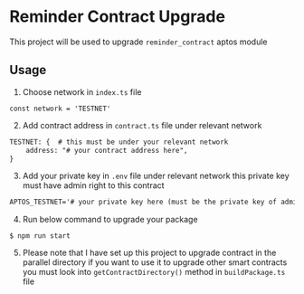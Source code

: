 # Reminder Contract Upgrade
This project will be used to upgrade ``reminder_contract`` aptos module 

## Usage

1. Choose network in ``index.ts`` file 
```shell
const network = 'TESTNET'
```
2. Add contract address in ``contract.ts`` file under relevant network
```txt
TESTNET: {  # this must be under your relevant network
    address: "# your contract address here", 
}
```
3. Add your private key in ``.env`` file under relevant network this private key must have admin right to this contract
```txt
APTOS_TESTNET='# your private key here (must be the private key of admin)' 
```
4. Run below command to upgrade your package 
```shell
$ npm run start
```
5. Please note that I have set up this project to upgrade contract in the parallel directory if you want to use it to upgrade other smart contracts you must look into ```getContractDirectory()``` method in ```buildPackage.ts``` file
